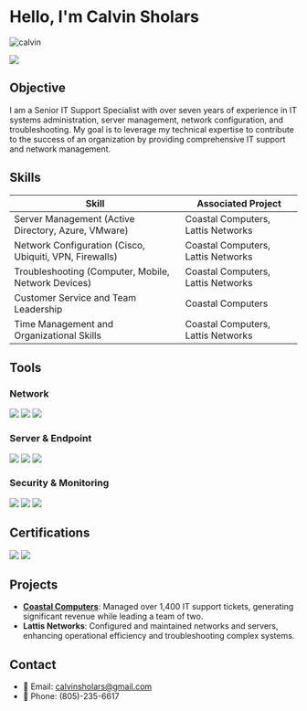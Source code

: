# Hello, I'm Calvin Sholars
![calvin](https://github.com/user-attachments/assets/0fe1fbe9-3e32-4521-8fa6-7b233dbc63ea)

<a href="https://linkedin.com/in/calvin-sholars-23b0b01b9"><img src="https://img.shields.io/badge/-LinkedIn-0072b1?&style=for-the-badge&logo=linkedin&logoColor=white" /></a>

## Objective
I am a Senior IT Support Specialist with over seven years of experience in IT systems administration, server management, network configuration, and troubleshooting. My goal is to leverage my technical expertise to contribute to the success of an organization by providing comprehensive IT support and network management.

## Skills

| Skill                                             | Associated Project                   |
|---------------------------------------------------|--------------------------------------|
| Server Management (Active Directory, Azure, VMware) | Coastal Computers, Lattis Networks   |
| Network Configuration (Cisco, Ubiquiti, VPN, Firewalls) | Coastal Computers, Lattis Networks   |
| Troubleshooting (Computer, Mobile, Network Devices) | Coastal Computers, Lattis Networks   |
| Customer Service and Team Leadership              | Coastal Computers                    |
| Time Management and Organizational Skills         | Coastal Computers, Lattis Networks   |

## Tools

### Network
<div>
    <img src="https://img.shields.io/badge/-Cisco-1BA0D7?&style=for-the-badge&logo=Cisco&logoColor=white" />
    <img src="https://img.shields.io/badge/-Ubiquiti-006AFF?&style=for-the-badge&logo=Ubiquiti&logoColor=white" />
    <img src="https://img.shields.io/badge/-Netgear-5A67D8?&style=for-the-badge&logo=Netgear&logoColor=white" />
</div>

### Server & Endpoint
<div>
    <img src="https://img.shields.io/badge/-Azure-0089D6?&style=for-the-badge&logo=MicrosoftAzure&logoColor=white" />
    <img src="https://img.shields.io/badge/-VMware-607078?&style=for-the-badge&logo=VMware&logoColor=white" />
    <img src="https://img.shields.io/badge/-Active_Directory-2672EC?&style=for-the-badge&logo=Microsoft&logoColor=white" />
</div>

### Security & Monitoring
<div>
    <img src="https://img.shields.io/badge/-Microsoft_Defender-00A4EF?&style=for-the-badge&logo=Microsoft&logoColor=white" />
    <img src="https://img.shields.io/badge/-Authy-EF3B2D?&style=for-the-badge&logo=Twilio&logoColor=white" />
    <img src="https://img.shields.io/badge/-Datto_AV-007ACC?&style=for-the-badge&logo=Datto&logoColor=white" />
</div>

## Certifications

<div>
    <img src="https://img.shields.io/badge/-Google_IT_Support_Specialization-34A853?&style=for-the-badge&logo=Google&logoColor=white" />
    <img src="https://img.shields.io/badge/-Avaya_IP_Office_Implement_Certified-006400?&style=for-the-badge&logoColor=white" />
</div>

## Projects

- **[Coastal Computers](https://ccslo.com)**: Managed over 1,400 IT support tickets, generating significant revenue while leading a team of two.
- **Lattis Networks**: Configured and maintained networks and servers, enhancing operational efficiency and troubleshooting complex systems.

## Contact
- 📧 Email: calvinsholars@gmail.com
- 📱 Phone: (805)-235-6617
